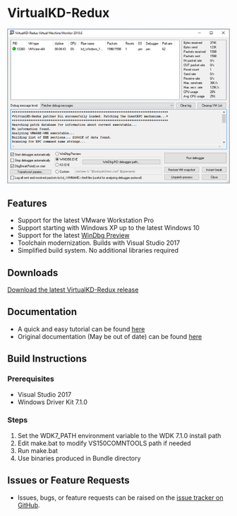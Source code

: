 # VirtualKD-Redux
![](https://github.com/4d61726b/VirtualKD-Redux/blob/master/VirtualKD-Redux/Docs/vmmon.png)

## Features

* Support for the latest VMware Workstation Pro
* Support starting with Windows XP up to the latest Windows 10
* Support for the latest [WinDbg Preview](https://www.microsoft.com/en-us/p/windbg-preview/9pgjgd53tn86)
* Toolchain modernization. Builds with Visual Studio 2017
* Simplified build system. No additional libraries required

## Downloads
[Download the latest VirtualKD-Redux release](https://github.com/4d61726b/VirtualKD-Redux/releases)

## Documentation
* A quick and easy tutorial can be found [here](https://github.com/4d61726b/VirtualKD-Redux/blob/master/VirtualKD-Redux/Docs/Tutorial.md)
* Original documentation (May be out of date) can be found [here](http://sysprogs.com/legacy/virtualkd/dox/)

## Build Instructions
### Prerequisites
* Visual Studio 2017
* Windows Driver Kit 7.1.0
### Steps
1. Set the WDK7_PATH environment variable to the WDK 7.1.0 install path
2. Edit make.bat to modify VS150COMNTOOLS path if needed
3. Run make.bat
4. Use binaries produced in Bundle directory
## Issues or Feature Requests
* Issues, bugs, or feature requests can be raised on the [issue tracker on GitHub](https://github.com/4d61726b/VirtualKD-Redux/issues).
